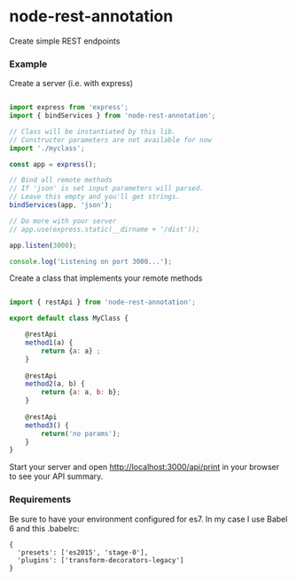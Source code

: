 # node-rest-annotation
Create simple REST endpoints

### Example
Create a server (i.e. with express)

```javascript

import express from 'express';
import { bindServices } from 'node-rest-annotation';

// Class will be instantiated by this lib. 
// Constructor parameters are not available for now
import './myclass';

const app = express();

// Bind all remote methods
// If 'json' is set input parameters will parsed.
// Leave this empty and you'll get strings.
bindServices(app, 'json');

// Do more with your server
// app.use(express.static(__dirname + '/dist'));

app.listen(3000);

console.log('Listening on port 3000...'); 

```

Create a class that implements your remote methods

```javascript

import { restApi } from 'node-rest-annotation';

export default class MyClass {

    @restApi
    method1(a) {
        return {a: a} ;
    }
    
    @restApi
    method2(a, b) {
        return {a: a, b: b};
    }
    
    @restApi
    method3() {
        return('no params');
    }
}

```

Start your server and open [http://localhost:3000/api/print](http://localhost:3000/api/print) in your browser to see your API summary.

### Requirements
Be sure to have your environment configured for es7. In my case I use Babel 6 and this .babelrc:

```
{
  'presets': ['es2015', 'stage-0'],
  'plugins': ['transform-decorators-legacy']
}

```